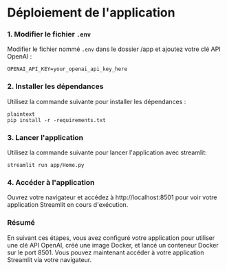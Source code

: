 # Déploiement de l'application

### 1. Modifier le fichier `.env`

Modifier le fichier nommé `.env` dans le dossier /app et ajoutez votre clé API OpenAI :

```plaintext
OPENAI_API_KEY=your_openai_api_key_here
```

### 2. Installer les dépendances

Utilisez la commande suivante pour installer les dépendances : 

```
plaintext
pip install -r -requirements.txt
```

### 3. Lancer l'application

Utilisez la commande suivante pour lancer l'application avec streamlit:

```plaintext
streamlit run app/Home.py
```

### 4. Accéder à l'application

Ouvrez votre navigateur et accédez à http://localhost:8501 pour voir votre application Streamlit en cours d'exécution.

### Résumé
En suivant ces étapes, vous avez configuré votre application pour utiliser une clé API OpenAI, créé une image Docker, et lancé un conteneur Docker sur le port 8501. Vous pouvez maintenant accéder à votre application Streamlit via votre navigateur.
